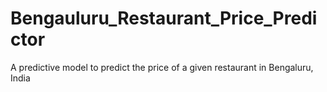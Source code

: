 # Bengauluru_Restaurant_Price_Predictor
A predictive model to predict the price of a given restaurant in Bengaluru, India
